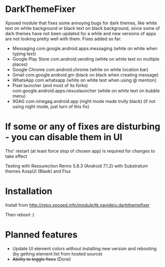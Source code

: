 # DarkThemeFixer
Xposed module that fixes some annoying bugs for dark themes, like white text on white background or black text on black background, since some of dark themes have not been updated for a while and new versions of apps are not looking pretty well with them.
Fixes added so far:

* Messaging com.google.android.apps.messaging (white on white when typing text)
* Google Play Store com.android.vending (white on white text on multiple places)
* Google Chrome com.android.chrome (white on white location bar)
* Gmail com.google.android.gm (black on black when creating message)
* WhatsApp com.whatsapp (white on white text when using @ mention)
* Pixel launcher (and most of its forks) com.google.android.apps.nexuslauncher (white on white text on bubble menu)
* 9GAG com.ninegag.android.app (night mode made trully black) (if not using night mode, just turn of this fix)

# If some or any of fixes are disturbing - you can disable them in UI
Tho' restart (at least force stop of chosen app) is required for changes to take effect

Testing with Ressurection Remix 5.8.3 (Android 7.1.2) with Substratum themes AospUI (Blaxk) and Flux

# Installation
Install from http://repo.xposed.info/module/tk.navideju.darkthemefixer

Then reboot :)

# Planned features
* Update UI element colors without installing new version and rebooting (by getting element list from hosted source)
* ~~Ability to toggle fixes~~ (Done)
